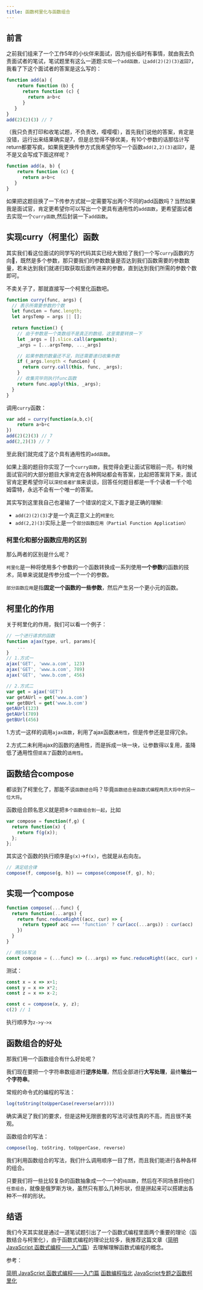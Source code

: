 ```yaml
---
title: 函数柯里化与函数组合
---
```


## 前言

之前我们组来了一个工作5年的小伙伴来面试，因为组长临时有事情，就由我去负责面试者的笔试，笔试题里有这么一道题:`实现一个add函数，让add(2)(2)(3)返回7`，我看了下这个面试者的答案是这么写的：

```js
function add(a) {
    return function (b) {
      return function (c) {
        return a+b+c
      }
   }
}
add(2)(2)(3) // 7
```
（我只负责打印和收笔试题，不负责改，嘤嘤嘤），首先我们说他的答案，肯定是没错，运行出来结果确实是7，但是总觉得不够优美，有10个参数的话那估计写return都要写疯，如果我更换传参方式我希望你写一个函数`add(2,2)(3)返回7`，是不是又会写成下面这样呢？

```js
function add(a, b) {
    return function (c) {
      return a+b+c
   }
}
```
如果把这题目换了一下传参方式就一定需要写出两个不同的add函数吗？当然如果我是面试官，肯定更希望你可以写出一个更具有通用性的`add函数`，更希望面试者去实现一个`curry函数`,然后封装一下`add函数`。

## 实现curry（柯里化）函数

其实我们看这位面试的同学写的代码其实已经大致给了我们一个写`curry`函数的方向🧭，既然是多个参数，那只要我们的参数数量是否达到我们函数需要的参数数量，若未达到我们就递归取获取后面传进来的参数，直到达到我们所需的参数个数即可。

不卖关子了，那就直接写一个柯里化函数吧。

```js
function curry(func, args) {
  // 表示所需要参数的个数
  let funcLen = func.length;
  let argsTemp = args || [];
 
  return function() {
    // 由于参数是一个类数组不是真正的数组，这里需要转换一下
    let _args = [].slice.call(arguments);
    _args = [...argsTemp, ..._args]

    // 如果参数的数量还不足，则还需要递归收集参数
    if (_args.length < funcLen) {
      return curry.call(this, func, _args);
    }
    // 收集完毕则执行func函数
    return func.apply(this, _args);
  }
}
```
调用`curry`函数：

```js
var add = curry(function(a,b,c){
    return a+b+c
})
add(2)(2)(3) // 7
add(2,2)(3) // 7
```
至此我们就完成了这个具有通用性的`add函数`。

如果上面的题目你实现了一个`curry函数`，我觉得会更让面试官眼前一亮，有时候面试官问的大部分题目大家肯定在各种网站都会有答案，比起把答案背下来，面试官肯定更希望你可以`深挖或者扩展`来谈谈，回答任何题目都是一千个读者一千个哈姆雷特，永远不会有一个唯一的答案。

其实写到这里我自己也灌输了一个错误的定义,下面才是正确的理解:
- `add(2)(2)(3)`才是一个真正意义上的`柯里化`
- `add(2,2)(3)`实际上是一个`部分函数应用（Partial Function Application）`

### 柯里化和部分函数应用的区别
那么两者的区别是什么呢？

`柯里化`是一种将使用多个参数的一个函数转换成一系列使用**一个参数**的函数的技术，简单来说就是传参分成一个一个的参数。

`部分函数应用`是指**固定一个函数的一些参数**，然后产生另一个更小元的函数。

## 柯里化的作用

关于柯里化的作用，我们可以看一个例子：

```js
// 一个进行请求的函数
function ajax(type, url, params){
    ...
}
// 1.方式一
ajax('GET', 'www.a.com', 123)
ajax('GET', 'www.a.com', 789)
ajax('GET', 'www.b.com', 456)

// 2.方式二
var get = ajax('GET')
var getAUrl = get('www.a.com')
var getBUrl = get('www.b.com')
getAUrl(123)
getAUrl(789)
getBUrl(456)
```
1.方式一这样的调用`ajax函数`，利用了ajax函数`通用性`，但是传参还是显得冗余。

2.方式二未利用ajax的函数的通用性，而是拆成一块一块，让参数得以复用，虽降低了通用性但`提高了`函数的`适用性`。

## 函数结合compose

都谈到了柯里化了，那能不谈`函数结合`吗？毕竟`函数结合是函数式编程两员大将中的另一位大将`。

函数组合顾名思义就是把`多个函数组合到一起`，比如

```js
var compose = function(f,g) {
  return function(x) {
    return f(g(x));
  };
};
```
其实这个函数的执行顺序是`g(x)`->`f(x)`，也就是从右向左。

```js
// 满足结合律
compose(f, compose(g, h)) == compose(compose(f, g), h);
```

## 实现一个compose

```js
function compose(...func) {
  return function(...args) {
    return func.reduceRight((acc, cur) => {
      return typeof acc === 'function' ? cur(acc(...args)) : cur(acc)
    })
  }
}

// 用ES6写法
const compose = (...func) => (...args) => func.reduceRight((acc, cur) => { typeof acc === 'function' ? cur(acc(...args)) : cur(acc)})
```
测试：

```js
const x = x => x+1;
const y = x => x*2;
const z = x => x-2;

const c = compose(x, y, z);
c(2) // 1
```
执行顺序为`z->y->x`

## 函数组合的好处
那我们用一个函数组合有什么好处呢？

我们现在要把一个字符串数组进行**逆序处理**，然后全部进行**大写处理**，最终**输出一个字符串**。

常规的命令式的编程的写法：

```js
log(toString(toUpperCase(reverse(arr))))
```
确实满足了我们的要求，但是这种无限嵌套的写法可读性真的不高，而且很不美观。

函数组合的写法：

```js
compose(log, toString, toUpperCase, reverse)
```
我们利用函数组合的写法，我们什么调用顺序一目了然，而且我们能进行各种各样的组合。

只要我们将一些比较复杂的函数抽象成一个一个的`纯函数`，然后在不同场景将他们`任意组合`，就像是俄罗斯方块，虽然只有那么几种形状，但是拼起来可以搭建出各种不一样的形状。

## 结语
我们今天其实就是通过一道笔试题引出了一个函数式编程里面两个重要的理论（函数结合与柯里化），由于函数式编程的理论比较多，我推荐这篇文章（[简明 JavaScript 函数式编程——入门篇](https://juejin.cn/post/6844903936378273799#heading-6)）去理解理解函数式编程的概念。

参考：

[简明 JavaScript 函数式编程——入门篇](https://juejin.cn/post/6844903936378273799#heading-33)
[函数编程指北](https://llh911001.gitbooks.io/mostly-adequate-guide-chinese/content/ch4.html#%E4%B8%8D%E4%BB%85%E4%BB%85%E6%98%AF%E5%8F%8C%E5%85%B3%E8%AF%AD%E5%92%96%E5%96%B1)
[JavaScript专题之函数柯里化](https://github.com/mqyqingfeng/Blog/issues/42)
